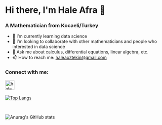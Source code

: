 # Hi there, I'm Hale Afra  👋
### A Mathematician from Kocaeli/Turkey

- 🌱 I’m currently learning data science 
- 👯 I’m looking to collaborate with other mathematicians and people who interested in data science  
- 💬 Ask me about calculus, differential equations, linear algebra, etc. 
- 📫 How to reach me: haleaoztekin@gmail.com 

### Connect with me:

[<img align="left" alt="haleafrairis | LinkedIn" width="30px" src="https://cdn-icons-png.flaticon.com/512/174/174857.png" />](https://www.linkedin.com/in/haleafrairis/)

<br />
<br />


[![Top Langs](https://github-readme-stats.vercel.app/api/top-langs/?username=haleafraoztekin&layout=compact)](https://github.com/anuraghazra/github-readme-stats)

<br />

![Anurag's GitHub stats](https://github-readme-stats.vercel.app/api?username=haleafraoztekin&show_icons=true&theme=tokyonight)




